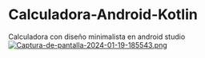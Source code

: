 # Calculadora-Android-Kotlin
 Calculadora con diseño minimalista en android studio
[![Captura-de-pantalla-2024-01-19-185543.png](https://i.postimg.cc/sDCZxyNf/Captura-de-pantalla-2024-01-19-185543.png)](https://postimg.cc/F1GKntvw)
